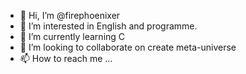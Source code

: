 - 👋 Hi, I’m @firephoenixer
- 👀 I’m interested in English and programme.
- 🌱 I’m currently learning C
- 💞️ I’m looking to collaborate on create meta-universe
- 📫 How to reach me ...

<!---
firephoenixer/firephoenixer is a ✨ special ✨ repository because its `README.md` (this file) appears on your GitHub profile.
You can click the Preview link to take a look at your changes.
--->
